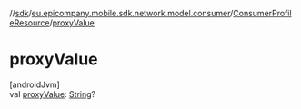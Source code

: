 //[sdk](../../../index.md)/[eu.epicompany.mobile.sdk.network.model.consumer](../index.md)/[ConsumerProfileResource](index.md)/[proxyValue](proxy-value.md)

# proxyValue

[androidJvm]\
val [proxyValue](proxy-value.md): [String](https://kotlinlang.org/api/latest/jvm/stdlib/kotlin/-string/index.html)?
